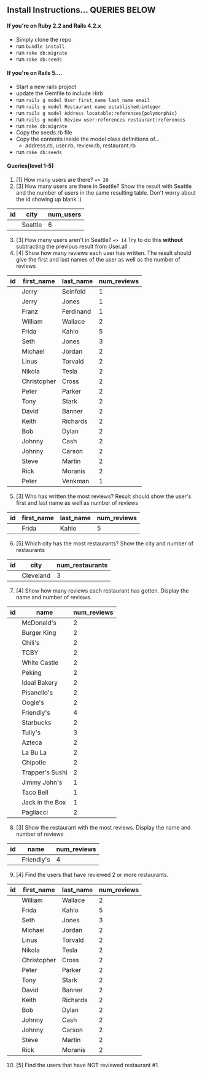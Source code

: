 ## Install Instructions... QUERIES BELOW

#### If you're on Ruby 2.2 and Rails 4.2.x
  - Simply clone the repo
  - run `bundle install`
  - run `rake db:migrate`
  - run `rake db:seeds`

#### If you're on Rails 5....
  - Start a new rails project
  - update the Gemfile to include Hirb
  - run `rails g model User first_name last_name email`
  - run `rails g model Restaurant name established:integer`
  - run `rails g model Address locatable:references{polymorphic}`
  - run `rails g model Review user:references restaurant:references`
  - run `rake db:migrate`
  - Copy the seeds.rb file
  - Copy the contents inside the model class definitions of...
    - address.rb, user.rb, review.rb, restaurant.rb
  - run `rake db:seeds`

#### Queries[level 1-5]
1. [1] How many users are there?
` => 20 `
2. [3] How many users are there in Seattle? Show the result with Seattle and the number of users in the same resulting table. Don't worry about the id showing up blank :)

|id|city|num_users|
---|---|---
| |Seattle|6|

3. [3] How many users aren't in Seattle? ` => 14 `  Try to do this **without** subtracting the previous result from User.all
4. [4] Show how many reviews each user has written.  The result should give the first and last names of the user as well as the number of reviews

|id|first_name|last_name|num_reviews|
---|---|---|---
| | Jerry       | Seinfeld  |1|
| | Jerry       | Jones     |1|
| | Franz       | Ferdinand |1|
| | William     | Wallace   |2|
| | Frida       | Kahlo     |5|
| | Seth        | Jones     |3|
| | Michael     | Jordan    |2|
| | Linus       | Torvald   |2|
| | Nikola      | Tesla     |2|
| | Christopher | Cross     |2|
| | Peter       | Parker    |2|
| | Tony        | Stark     |2|
| | David       | Banner    |2|
| | Keith       | Richards  |2|
| | Bob         | Dylan     |2|
| | Johnny      | Cash      |2|
| | Johnny      | Carson    |2|
| | Steve       | Martin    |2|
| | Rick        | Moranis   |2|
| | Peter       | Venkman   |1|

5. [3] Who has written the most reviews? Result should show the user's first and last name as well as number of reviews

|id|first_name|last_name|num_reviews|
---|---|---|---
| |Frida|Kahlo|5|

6. [5] Which city has the most restaurants? Show the city and number of restaurants

|id|city|num_restaurants|
---|---|---
| |Cleveland|3|

7. [4] Show how many reviews each restaurant has gotten.  Display the name and number of reviews.

|id|name|num_reviews|
---|---|---
|    | McDonald's      | 2           |
|    | Burger King     | 2           |
|    | Chili's         | 2           |
|    | TCBY            | 2           |
|    | White Castle    | 2           |
|    | Peking          | 2           |
|    | Ideal Bakery    | 2           |
|    | Pisanello's     | 2           |
|    | Oogie's         | 2           |
|    | Friendly's      | 4           |
|    | Starbucks       | 2           |
|    | Tully's         | 3           |
|    | Azteca          | 2           |
|    | La Bu La        | 2           |
|    | Chipotle        | 2           |
|    | Trapper's Sushi | 2           |
|    | Jimmy John's    | 1           |
|    | Taco Bell       | 1           |
|    | Jack in the Box | 1           |
|    | Pagliacci       | 2           |

8. [3] Show the restaurant with the most reviews. Display the name and number of reviews

|id|name|num_reviews|
---|---|---
| |Friendly's|4|

9. [4] Find the users that have reviewed 2 or more restaurants.

|id|first_name|last_name|num_reviews|
---|---|---|---
||William    | Wallace |2|
||Frida      | Kahlo   |5|
||Seth       | Jones   |3|
||Michael    | Jordan  |2|
||Linus      | Torvald |2|
||Nikola     | Tesla   |2|
||Christopher| Cross   |2|
||Peter      | Parker  |2|
||Tony       | Stark   |2|
||David      | Banner  |2|
||Keith      | Richards|2|
||Bob        | Dylan   |2|
||Johnny     | Cash    |2|
||Johnny     | Carson  |2|
||Steve      | Martin  |2|
||Rick       | Moranis |2|

10. [5] Find the users that have NOT reviewed restaurant #1.

